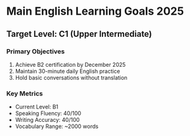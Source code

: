 # Main English Learning Goals 2025

## Target Level: C1 (Upper Intermediate)

### Primary Objectives
1. Achieve B2 certification by December 2025
2. Maintain 30-minute daily English practice
3. Hold basic conversations without translation

### Key Metrics
- Current Level: B1
- Speaking Fluency: 40/100
- Writing Accuracy: 40/100
- Vocabulary Range: ~2000 words
